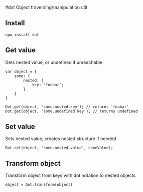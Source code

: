 #dot
Object traversing/manipulation util

## Install
`npm install dot`

## Get value
Gets nested value, or undefined if unreachable.

    var object = {
        some: {
            nested: {
                key: 'foobar';
            }
        }
    }

    Dot.get(object, 'some.nested.key'); // returns 'foobar'
    Dot.get(object, 'some.undefined.key'); // returns undefined

## Set value
Sets nested value, creates nested structure if needed

`Dot.set(object, 'some.nested.value', someValue);`

## Transform object
Transform object from keys with dot notation to nested objects

`object = Dot.transform(object)`